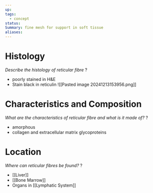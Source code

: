 ```yaml
---
up: 
tags:
  - concept
status: 
Summary: fine mesh for support in soft tissue
aliases:
---
```

# Histology
*Describe the histology of reticular fibre*
?
- poorly stained in H&E
- Stain black in reticulin
![[Pasted image 20241213153956.png]]

# Characteristics and Composition
*What are the characteristics of reticular fibre and what is it made of?*
?
- amorphous
- collagen and extracellular matrix glycoproteins
# Location
*Where can reticular fibres be found?*
?
- [[Liver]]
- [[Bone Marrow]]
- Organs in [[Lymphatic System]]